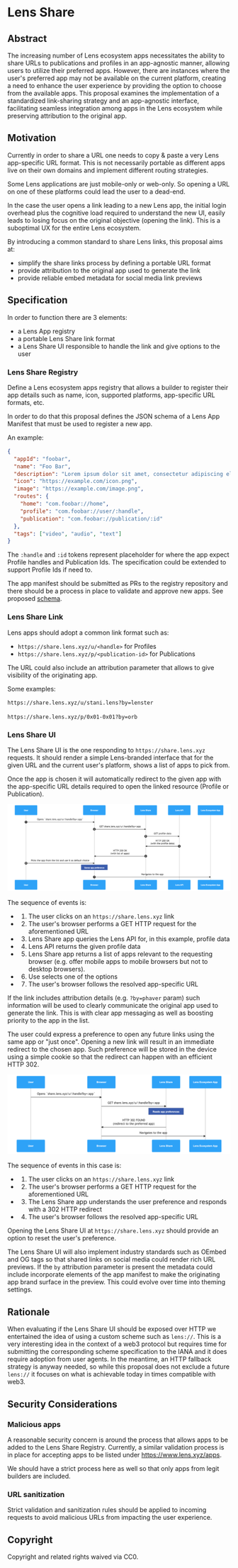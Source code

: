 # Lens Share

## Abstract

The increasing number of Lens ecosystem apps necessitates the ability to share URLs to publications and profiles in an app-agnostic manner, allowing users to utilize their preferred apps. However, there are instances where the user's preferred app may not be available on the current platform, creating a need to enhance the user experience by providing the option to choose from the available apps. This proposal examines the implementation of a standardized link-sharing strategy and an app-agnostic interface, facilitating seamless integration among apps in the Lens ecosystem while preserving attribution to the original app.

## Motivation

Currently in order to share a URL one needs to copy & paste a very Lens app-specific URL format. This is not necessarily portable as different apps live on their own domains and implement different routing strategies.

Some Lens applications are just mobile-only or web-only. So opening a URL on one of these platforms could lead the user to a dead-end.

In the case the user opens a link leading to a new Lens app, the initial login overhead plus the cognitive load required to understand the new UI, easily leads to losing focus on the original objective (opening the link). This is a suboptimal UX for the entire Lens ecosystem.

By introducing a common standard to share Lens links, this proposal aims at:

- simplify the share links process by defining a portable URL format
- provide attribution to the original app used to generate the link
- provide reliable embed metadata for social media link previews

## Specification

In order to function there are 3 elements:

- a Lens App registry
- a portable Lens Share link format
- a Lens Share UI responsible to handle the link and give options to the user

### Lens Share Registry

Define a Lens ecosystem apps registry that allows a builder to register their app details such as name, icon, supported platforms, app-specific URL formats, etc.

In order to do that this proposal defines the JSON schema of a Lens App Manifest that must be used to register a new app.

An example:

```json
{
  "appId": "foobar",
  "name": "Foo Bar",
  "description": "Lorem ipsum dolor sit amet, consectetur adipiscing elit, sed do eiusmod tempor incididunt ut labore et dolore magna aliqua. ",
  "icon": "https://example.com/icon.png",
  "image": "https://example.com/image.png",
  "routes": {
    "home": "com.foobar://home",
    "profile": "com.foobar://user/:handle",
    "publication": "com.foobar://publication/:id"
  },
  "tags": ["video", "audio", "text"]
}
```

The `:handle` and `:id` tokens represent placeholder for where the app expect Profile handles and Publication Ids. The specification could be extended to support Profile Ids if need to.

The app manifest should be submitted as PRs to the registry repository and there should be a process in place to validate and approve new apps. See proposed [schema](./app-manifest-schema.json).

### Lens Share Link

Lens apps should adopt a common link format such as:

- `https://share.lens.xyz/u/<handle>` for Profiles
- `https://share.lens.xyz/p/<publication-id>` for Publications

The URL could also include an attribution parameter that allows to give visibility of the originating app.

Some examples:

```
https://share.lens.xyz/u/stani.lens?by=lenster

https://share.lens.xyz/p/0x01-0x01?by=orb
```

### Lens Share UI

The Lens Share UI is the one responding to `https://share.lens.xyz` requests. It should render a simple Lens-branded interface that for the given URL and the current user's platform, shows a list of apps to pick from.

Once the app is chosen it will automatically redirect to the given app with the app-specific URL details required to open the linked resource (Profile or Publication).

![image](./assets/diagram-1.png)

The sequence of events is:

- 1. The user clicks on an `https://share.lens.xyz` link
- 2. The user's browser performs a GET HTTP request for the aforementioned URL
- 3. Lens Share app queries the Lens API for, in this example, profile data
- 4. Lens API returns the given profile data
- 5. Lens Share app returns a list of apps relevant to the requesting browser (e.g. offer mobile apps to mobile browsers but not to desktop browsers).
- 6. Use selects one of the options
- 7. The user's browser follows the resolved app-specific URL

If the link includes attribution details (e.g. `?by=phaver` param) such information will be used to clearly communicate the original app used to generate the link. This is with clear app messaging as well as boosting priority to the app in the list.

The user could express a preference to open any future links using the same app or "just once". Opening a new link will result in an immediate redirect to the chosen app. Such preference will be stored in the device using a simple cookie so that the redirect can happen with an efficient HTTP 302.

![image](./assets/diagram-2.png)

The sequence of events in this case is:

- 1. The user clicks on an `https://share.lens.xyz` link
- 2. The user's browser performs a GET HTTP request for the aforementioned URL
- 3. The Lens Share app understands the user preference and responds with a 302 HTTP redirect
- 4. The user's browser follows the resolved app-specific URL

Opening the Lens Share UI at `https://share.lens.xyz` should provide an option to reset the user's preference.

The Lens Share UI will also implement industry standards such as OEmbed and OG tags so that shared links on social media could render rich URL previews. If the `by` attribution parameter is present the metadata could include incorporate elements of the app manifest to make the originating app brand surface in the preview. This could evolve over time into theming settings.

## Rationale

When evaluating if the Lens Share UI should be exposed over HTTP we entertained the idea of using a custom scheme such as `lens://`. This is a very interesting idea in the context of a web3 protocol but requires time for submitting the corresponding scheme specification to the IANA and it does require adoption from user agents. In the meantime, an HTTP fallback strategy is anyway needed, so while this proposal does not exclude a future `lens://` it focuses on what is achievable today in times compatible with web3.

## Security Considerations

### Malicious apps

A reasonable security concern is around the process that allows apps to be added to the Lens Share Registry.
Currently, a similar validation process is in place for accepting apps to be listed under https://www.lens.xyz/apps.

We should have a strict process here as well so that only apps from legit builders are included.

### URL sanitization

Strict validation and sanitization rules should be applied to incoming requests to avoid malicious URLs from impacting the user experience.

## Copyright

Copyright and related rights waived via CC0.
